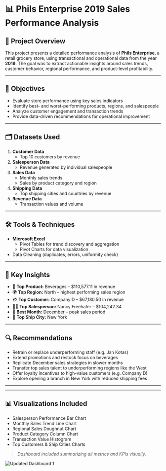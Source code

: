 # 📊 Phils Enterprise 2019 Sales Performance Analysis

## 🧾 Project Overview

This project presents a detailed performance analysis of **Phils Enterprise**, a retail grocery store, using transactional and operational data from the year **2019**. The goal was to extract actionable insights around sales trends, customer behavior, regional performance, and product-level profitability.


---

## 🎯 Objectives

- Evaluate store performance using key sales indicators
- Identify best- and worst-performing products, regions, and salespeople
- Analyze customer engagement and transaction trends
- Provide data-driven recommendations for operational improvement

---

## 🗂️ Datasets Used

1. **Customer Data**  
   - Top 10 customers by revenue  
2. **Salesperson Data**  
   - Revenue generated by individual salespeople  
3. **Sales Data**  
   - Monthly sales trends  
   - Sales by product category and region  
4. **Shipping Data**  
   - Top shipping cities and countries by revenue  
5. **Revenue Data**  
   - Transaction values and volume

---

## 🛠️ Tools & Techniques

- **Microsoft Excel**
  - Pivot Tables for trend discovery and aggregation
  - Pivot Charts for data visualization
- Data Cleaning (duplicates, errors, uniformity check)

---

## 📌 Key Insights

- 🥇 **Top Product:** Beverages – $110,577.11 in revenue  
- 🌍 **Top Region:** North – highest performing sales region  
- 💳 **Top Customer:** Company D – $67,180.50 in revenue  
- 🧑‍💼 **Top Salesperson:** Nancy Freehafer – $104,242.34  
- 📅 **Best Month:** December – peak sales period  
- 🗽 **Top Ship City:** New York

---

## 🔍 Recommendations

- Retrain or replace underperforming staff (e.g. Jan Kotas)
- Extend promotions and restock focus on beverages
- Replicate December sales strategies in slower months
- Transfer top sales talent to underperforming regions like the West
- Offer loyalty incentives to high-value customers (e.g. Company D)
- Explore opening a branch in New York with reduced shipping fees

---


---

## 📊 Visualizations Included

- Salesperson Performance Bar Chart  
- Monthly Sales Trend Line Chart  
- Regional Sales Doughnut Chart  
- Product Category Column Chart  
- Transaction Value Histogram  
- Top Customers & Ship Cities Charts  

> _Dashboard included summarizing all metrics and KPIs visually._

![Updated Dashboard 1](https://github.com/user-attachments/assets/214d0d55-763a-497e-bec0-5b4d16be8b26)

